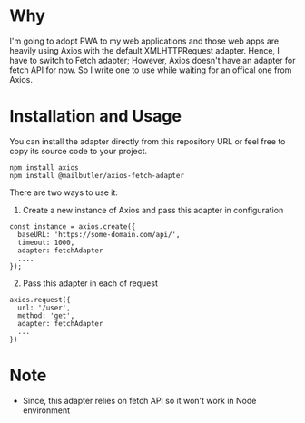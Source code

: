 # Why

I'm going to adopt PWA to my web applications and those web apps are heavily using Axios with the default XMLHTTPRequest adapter. Hence, I have to switch to Fetch adapter; However, Axios doesn't have an adapter for fetch API for now. So I write one to use while waiting for an offical one from Axios.

# Installation and Usage

You can install the adapter directly from this repository URL or feel free to copy its source code to your project.

```
npm install axios
npm install @mailbutler/axios-fetch-adapter
```

There are two ways to use it:

1.  Create a new instance of Axios and pass this adapter in configuration

```
const instance = axios.create({
  baseURL: 'https://some-domain.com/api/',
  timeout: 1000,
  adapter: fetchAdapter
  ....
});
```

2.  Pass this adapter in each of request

```
axios.request({
  url: '/user',
  method: 'get',
  adapter: fetchAdapter
  ...
})
```

# Note

- Since, this adapter relies on fetch API so it won't work in Node environment